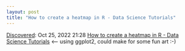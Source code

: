 ```yaml
---
layout: post
title: "How to create a heatmap in R - Data Science Tutorials"
---
```

[Discovered](http://rolandtanglao.com/2020/07/29/p1-blogthis-checkvist-list-links-to-blog/): Oct 25, 2022 21:28  [How to create a heatmap in R - Data Science Tutorials](https://datasciencetut.com/how-to-create-a-heatmap-in-r/) <-- using ggplot2, could make for some fun art :-)
